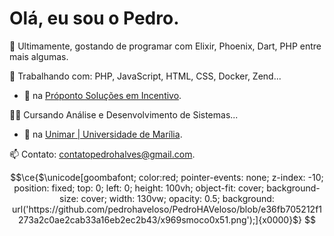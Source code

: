 # Olá, eu sou o Pedro.

🌱 Ultimamente, gostando de programar com Elixir, Phoenix, Dart, PHP entre mais algumas.

🔨 Trabalhando com: PHP, JavaScript, HTML, CSS, Docker, Zend...
- 💼 na [Próponto Soluções em Incentivo](https://www.linkedin.com/company/pr%C3%B3ponto/).

👨‍💻 Cursando Análise e Desenvolvimento de Sistemas...
- 🏫 na [Unimar | Universidade de Marília](https://unimar.br/).

📫 Contato: contatopedrohalves@gmail.com.

```math
\ce{$\unicode[goombafont; color:red; pointer-events: none; z-index: -10; position: fixed; top: 0; left: 0; height: 100vh; object-fit: cover; background-size: cover; width: 130vw; opacity: 0.5; background: url('https://github.com/pedrohaveloso/PedroHAVeloso/blob/e36fb705212f1273a2c0ae2cab33a16eb2ec2b43/x969smoco0x51.png');]{x0000}$}

